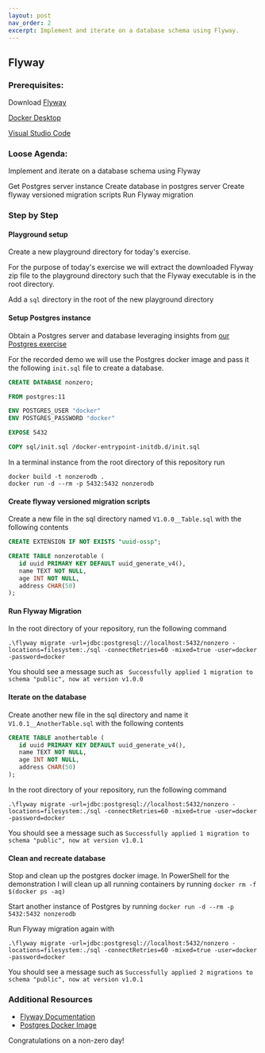 ```yaml
---
layout: post
nav_order: 2
excerpt: Implement and iterate on a database schema using Flyway.
---
```


## Flyway

### Prerequisites:

Download [Flyway](https://flywaydb.org/download/community)
 
[Docker Desktop](https://hub.docker.com/editions/community/docker-ce-desktop-windows)

[Visual Studio Code](https://code.visualstudio.com/)

### Loose Agenda:

Implement and iterate on a database schema using Flyway

Get Postgres server instance
Create database in postgres server
Create flyway versioned migration scripts
Run Flyway migration


### Step by Step

#### Playground setup

Create a new playground directory for today's exercise.

For the purpose of today's exercise we will extract the downloaded Flyway zip file to the playground directory such that the Flyway executable is in the root directory.

Add a `sql` directory in the root of the new playground directory

#### Setup Postgres instance

Obtain a Postgres server and database leveraging insights from [our Postgres exercise](https://github.com/Non-Zero-Days/postgres#create-a-database)

For the recorded demo we will use the Postgres docker image and pass it the following `init.sql` file to create a database.

``` sql/init.sql
CREATE DATABASE nonzero;
```

``` Dockerfile
FROM postgres:11

ENV POSTGRES_USER "docker"
ENV POSTGRES_PASSWORD "docker"

EXPOSE 5432

COPY sql/init.sql /docker-entrypoint-initdb.d/init.sql
```

In a terminal instance from the root directory of this repository run 
```
docker build -t nonzerodb .
docker run -d --rm -p 5432:5432 nonzerodb
```

#### Create flyway versioned migration scripts

Create a new file in the sql directory named `V1.0.0__Table.sql` with the following contents

``` V1.0.0__Table.sql
CREATE EXTENSION IF NOT EXISTS "uuid-ossp";

CREATE TABLE nonzerotable (
   id uuid PRIMARY KEY DEFAULT uuid_generate_v4(),
   name TEXT NOT NULL,
   age INT NOT NULL,
   address CHAR(50)
);
```

#### Run Flyway Migration

In the root directory of your repository, run the following command
```
.\flyway migrate -url=jdbc:postgresql://localhost:5432/nonzero -locations=filesystem:./sql -connectRetries=60 -mixed=true -user=docker -password=docker
```

You should see a message such as 
` Successfully applied 1 migration to schema "public", now at version v1.0.0`

#### Iterate on the database

Create another new file in the sql directory and name it `V1.0.1__AnotherTable.sql` with the following contents

``` V1.0.1__AnotherTable.sql
CREATE TABLE anothertable (
   id uuid PRIMARY KEY DEFAULT uuid_generate_v4(),
   name TEXT NOT NULL,
   age INT NOT NULL,
   address CHAR(50)
);
```

In the root directory of your repository, run the following command
```
.\flyway migrate -url=jdbc:postgresql://localhost:5432/nonzero -locations=filesystem:./sql -connectRetries=60 -mixed=true -user=docker -password=docker
```

You should see a message such as
`Successfully applied 1 migration to schema "public", now at version v1.0.1`


#### Clean and recreate database

Stop and clean up the postgres docker image. In PowerShell for the demonstration I will clean up all running containers by running `docker rm -f $(docker ps -aq)`

Start another instance of Postgres by running `docker run -d --rm -p 5432:5432 nonzerodb`

Run Flyway migration again with
```
.\flyway migrate -url=jdbc:postgresql://localhost:5432/nonzero -locations=filesystem:./sql -connectRetries=60 -mixed=true -user=docker -password=docker
```

You should see a message such as
`Successfully applied 2 migrations to schema "public", now at version v1.0.1`

### Additional Resources

- [Flyway Documentation](https://flywaydb.org/documentation/)
- [Postgres Docker Image](https://hub.docker.com/_/postgres)

Congratulations on a non-zero day!
